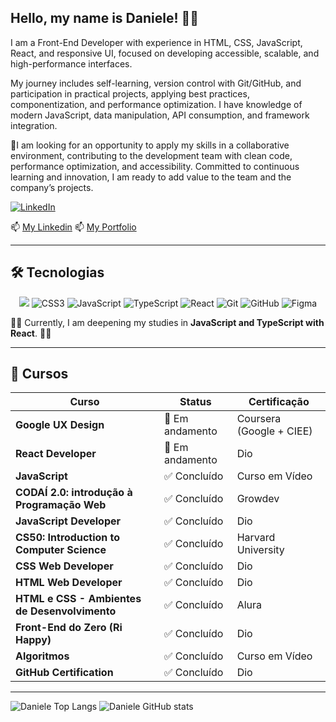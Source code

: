 ## Hello, my name is Daniele! 👩‍💻
I am a Front-End Developer with experience in HTML, CSS, JavaScript, React, and responsive UI, focused on developing accessible, scalable, and high-performance interfaces.

My journey includes self-learning, version control with Git/GitHub, and participation in practical projects, applying best practices, componentization, and performance optimization. I have knowledge of modern JavaScript, data manipulation, API consumption, and framework integration.

🎯I am looking for an opportunity to apply my skills in a collaborative environment, contributing to the development team with clean code, performance optimization, and accessibility. Committed to continuous learning and innovation, I am ready to add value to the team and the company’s projects. 

[![LinkedIn](https://img.shields.io/badge/LinkedIn-0077B5?style=for-the-badge&logo=linkedin&logoColor=white)](https://www.linkedin.com/in/danieleksantos/)

📫 [My Linkedin](https://www.linkedin.com/in/daniele-karina-dos-santos-a34b45204/)
📫 [My Portfolio](https://danieleksantos.github.io/)

-----

## 🛠️ Tecnologias

<p align="center">
  <img src="https://img.shields.io/badge/HTML5-E34F26?style=for-the-badge&logo=html5&logoColor=white" />
  <img src="https://img.shields.io/badge/CSS3-1572B6?style=for-the-badge&logo=css3&logoColor=white" alt="CSS3" />
  <img src="https://img.shields.io/badge/JavaScript-F7DF1E?style=for-the-badge&logo=javascript&logoColor=black" alt="JavaScript" />
  <img src="https://img.shields.io/badge/TypeScript-007ACC?style=for-the-badge&logo=typescript&logoColor=white" alt="TypeScript" />
  <img src="https://img.shields.io/badge/React-20232A?style=for-the-badge&logo=react&logoColor=61DAFB" alt="React" />
  <img src="https://img.shields.io/badge/GIT-E44C30?style=for-the-badge&logo=git&logoColor=white" alt="Git" />
  <img src="https://img.shields.io/badge/GitHub-100000?style=for-the-badge&logo=github&logoColor=white" alt="GitHub" />
  <img src="https://img.shields.io/badge/Figma-696969?style=for-the-badge&logo=figma&logoColor=figma" alt="Figma" />
</p>

🚀🚀 Currently, I am deepening my studies in **JavaScript and TypeScript with React**. 🚀🚀

-----

## 📖 Cursos

| **Curso**                                     | **Status**       | **Certificação**        |
|-----------------------------------------------|------------------|-------------------------|
| **Google UX Design**                          | 🚀 Em andamento  | Coursera (Google + CIEE)|
| **React Developer**                           | 🚀 Em andamento  | Dio                     |
| **JavaScript**                                | ✅ Concluído     | Curso em Vídeo          |
| **CODAÍ 2.0: introdução à Programação Web**   | ✅ Concluído     | Growdev                 |
| **JavaScript Developer**                      | ✅ Concluído     | Dio                     |
| **CS50: Introduction to Computer Science**    | ✅ Concluído     | Harvard University      |
| **CSS Web Developer**                         | ✅ Concluído     | Dio                     |
| **HTML Web Developer**                        | ✅ Concluído     | Dio                     |
| **HTML e CSS - Ambientes de Desenvolvimento** | ✅ Concluído     | Alura                   |
| **Front-End do Zero (Ri Happy)**              | ✅ Concluído     | Dio                     |
| **Algoritmos**                                | ✅ Concluído     | Curso em Vídeo          |
| **GitHub Certification**                      | ✅ Concluído     | Dio                     |

-----

![Daniele Top Langs](https://github-readme-stats.vercel.app/api/top-langs/?username=danieleksantos&size_weight=0.5&count_weight=0.5&theme=dracula)
![Daniele GitHub stats](https://github-readme-stats.vercel.app/api?username=danieleksantos&show_icons=true&theme=dracula)
